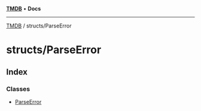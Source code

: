 [**TMDB**](../../README.md) • **Docs**

***

[TMDB](../../README.md) / structs/ParseError

# structs/ParseError

## Index

### Classes

- [ParseError](classes/ParseError.md)
